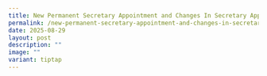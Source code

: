 ```yaml
---
title: New Permanent Secretary Appointment and Changes In Secretary Appointments
permalink: /new-permanent-secretary-appointment-and-changes-in-secretary-appointments/
date: 2025-08-29
layout: post
description: ""
image: ""
variant: tiptap
---
```

